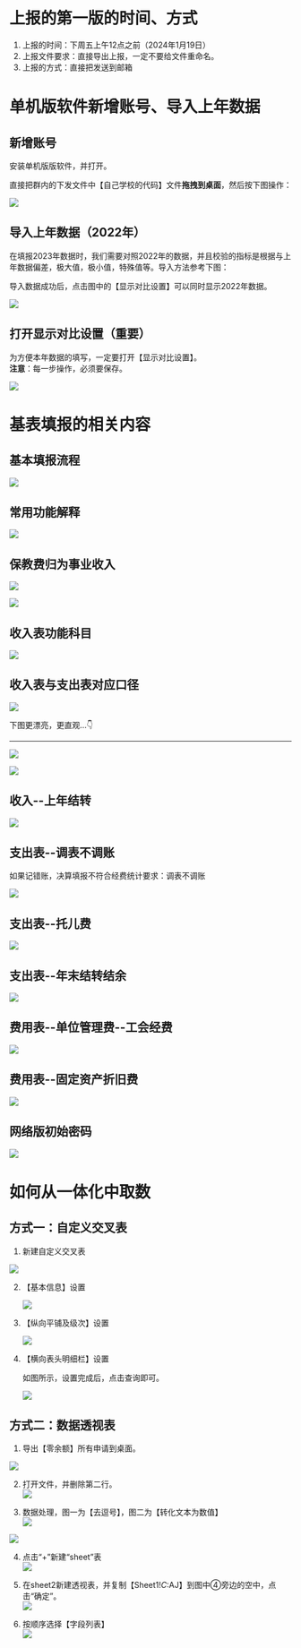 # 上报的第一版的时间、方式

1.  上报的时间：下周五上午12点之前（2024年1月19日）
2.  上报文件要求：直接导出上报，一定不要给文件重命名。
3.  上报的方式：直接把发送到邮箱

# 单机版软件新增账号、导入上年数据

## 新增账号

安装单机版版软件，并打开。

直接把群内的下发文件中【自己学校的代码】文件**拖拽到桌面**，然后按下图操作：

![](https://pic.ansing.top/images/2/2024/01/10/qqeci0-2.png)

## 导入上年数据（2022年）

在填报2023年数据时，我们需要对照2022年的数据，并且校验的指标是根据与上年数据偏差，极大值，极小值，特殊值等。导入方法参考下图：

导入数据成功后，点击图中的【显示对比设置】可以同时显示2022年数据。

![](https://pic.ansing.top/images/2/2024/01/10/qqsei5-2.png)

## 打开显示对比设置（重要）

为方便本年数据的填写，一定要打开【显示对比设置】。  
**注意**：每一步操作，必须要保存。

![](https://pic.ansing.top/images/2/2024/01/12/dq8bkg-2.png)

# 基表填报的相关内容

## 基本填报流程

![](https://pic.ansing.top/images/2/2024/01/10/ytl7ui-2.png)

## 常用功能解释

![](https://pic.ansing.top/images/2/2024/01/10/yvwz5c-2.png)

## 保教费归为事业收入

![](https://pic.ansing.top/images/2/2024/01/10/qjsw6f-2.png)

![](https://pic.ansing.top/images/2/2024/01/11/glti82-2.png)

## 收入表功能科目

![](https://pic.ansing.top/images/2/2024/01/10/qmkfww-2.png)

## 收入表与支出表对应口径

![](https://pic.ansing.top/images/2/2024/01/10/qmslmw-2.png)

下图更漂亮，更直观...👇

* * *

![](https://pic.ansing.top/images/2/2024/01/10/qvnbof-2.png)

![](https://pic.ansing.top/images/2/2024/01/10/qxax9f-2.png)

## 收入--上年结转

![](https://pic.ansing.top/images/2/2024/01/11/gkvogj-2.png)

## 支出表--调表不调账

如果记错账，决算填报不符合经费统计要求：调表不调账

![](https://pic.ansing.top/images/2/2024/01/11/goeuya-2.png)

## 支出表--托儿费

![](https://pic.ansing.top/images/2/2024/01/11/gr6o6h-2.png)

## 支出表--年末结转结余

![](https://pic.ansing.top/images/2/2024/01/11/gu40q3-2.png)

## 费用表--单位管理费--工会经费

![](https://pic.ansing.top/images/2/2024/01/11/gvb5i4-2.png)

## 费用表--固定资产折旧费

![](https://pic.ansing.top/images/2/2024/01/11/gvlmqg-2.png)

## 网络版初始密码

![](https://pic.ansing.top/images/2/2024/01/11/fi2i9p-2.png)

# 如何从一体化中取数

## 方式一：自定义交叉表

1.  新建自定义交叉表

![](https://pic.ansing.top/images/2/2024/01/12/du037e-2.png)

2.  【基本信息】设置
    
    ![](https://pic.ansing.top/images/2/2024/01/12/dv5ywc-2.png)
    
3.  【纵向平铺及级次】设置
    
    ![](https://pic.ansing.top/images/2/2024/01/12/dw4n10-2.png)
    
4.  【横向表头明细栏】设置
    
    如图所示，设置完成后，点击查询即可。
    
    ![](https://pic.ansing.top/images/2/2024/01/12/dw9byi-2.png)
    

## 方式二：数据透视表

1.  导出【零余额】所有申请到桌面。

![](https://pic.ansing.top/images/2/2024/01/12/dxlnrg-2.png)

2.  打开文件，并删除第二行。  
    ![](https://pic.ansing.top/images/2/2024/01/12/dzf9mh-2.png)
    
3.  数据处理，图一为【去逗号】，图二为【转化文本为数值】  
    ![](https://pic.ansing.top/images/2/2024/01/12/f1xay7-2.png)
    

![](https://pic.ansing.top/images/2/2024/01/12/f31xkx-2.png)

4.  点击“+”新建“sheet”表  
    ![](https://pic.ansing.top/images/2/2024/01/12/e0abe8-2.png)
    
5.  在sheet2新建透视表，并复制【Sheet1!$C:$AJ】到图中④旁边的空中，点击“确定”。  
    ![](https://pic.ansing.top/images/2/2024/01/12/e3g408-2.png)
    
6.  按顺序选择【字段列表】  
    ![](https://pic.ansing.top/images/2/2024/01/12/f4viqr-2.png)